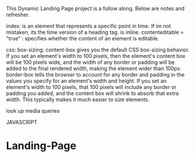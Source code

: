 This Dynamic Landing Page project is a follow along. Below are notes and refresher.

index:
<time> is an element that represents a specific point in time. If im not mistaken, its the time version of a heading tag.
<span> is inline.
contenteditable = "true" : specifies whether the content of an element  is editable.


css:
box-sizing: 
content-box gives you the default CSS box-sizing behavior. If you set an element's width to 100 pixels, then the element's content box will be 100 pixels wide, and the width of any border or padding will be added to the final rendered width, making the element wider than 100px.
border-box tells the browser to account for any border and padding in the values you specify for an element's width and height. If you set an element's width to 100 pixels, that 100 pixels will include any border or padding you added, and the content box will shrink to absorb that extra width. This typically makes it much easier to size elements.

look up media queries

JAVASCRIPT
# Landing-Page
